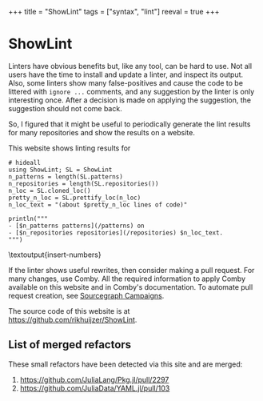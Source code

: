 +++
title = "ShowLint"
tags = ["syntax", "lint"]
reeval = true
+++

# ShowLint

Linters have obvious benefits but, like any tool, can be hard to use.
Not all users have the time to install and update a linter, and inspect its output.
Also, some linters show many false-positives and cause the code to be littered with `ignore ...` comments, and any suggestion by the linter is only interesting once.
After a decision is made on applying the suggestion, the suggestion should not come back.

So, I figured that it might be useful to periodically generate the lint results for many repositories and show the results on a website.

This website shows linting results for

```julia:insert-numbers
# hideall
using ShowLint; SL = ShowLint
n_patterns = length(SL.patterns)
n_repositories = length(SL.repositories())
n_loc = SL.cloned_loc()
pretty_n_loc = SL.prettify_loc(n_loc)
n_loc_text = "(about $pretty_n_loc lines of code)"

println("""
- [$n_patterns patterns](/patterns) on 
- [$n_repositories repositories](/repositories) $n_loc_text.
""")
```
\textoutput{insert-numbers}

If the linter shows useful rewrites, then consider making a pull request.
For many changes, use Comby.
All the required information to apply Comby available on this website and in Comby's documentation.
To automate pull request creation, see [Sourcegraph Campaigns](https://sourcegraph.com/campaigns).

The source code of this website is at <https://github.com/rikhuijzer/ShowLint>.

## List of merged refactors 

These small refactors have been detected via this site and are merged:

1. <https://github.com/JuliaLang/Pkg.jl/pull/2297>
1. <https://github.com/JuliaData/YAML.jl/pull/103>
